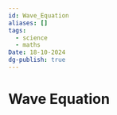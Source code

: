 ```yaml
---
id: Wave_Equation
aliases: []
tags:
  - science
  - maths
Date: 18-10-2024
dg-publish: true
---
```

# Wave Equation

